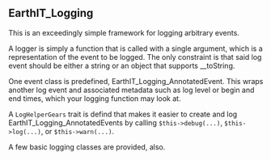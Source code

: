 ## EarthIT_Logging

This is an exceedingly simple framework for logging arbitrary events.

A logger is simply a function that is called with a single argument,
which is a representation of the event to be logged.
The only constraint is that said log event should be either a string or an object that supports __toString.

One event class is predefined, EarthIT_Logging_AnnotatedEvent.
This wraps another log event and associated metadata such as log level or begin and end times,
which your logging function may look at.

A `LogHelperGears` trait is defind that makes it easier to
create and log EarthIT_Logging_AnnotatedEvents by calling
```$this->debug(...)```, ```$this->log(...)```, or ```$this->warn(...)```.

A few basic logging classes are provided, also.

